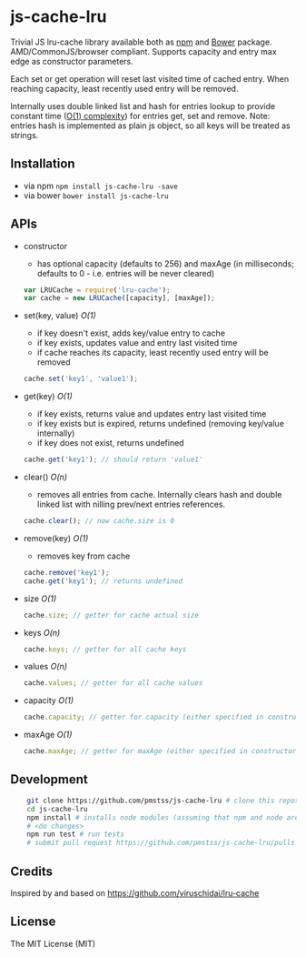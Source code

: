# js-cache-lru

Trivial JS lru-cache library available both as [npm](https://www.npmjs.com/package/js-cache-lru) and [Bower](http://bower.io/) package. AMD/CommonJS/browser compliant.
Supports capacity and entry max edge as constructor parameters.

Each set or get operation will reset last visited time of cached entry. When reaching capacity, least recently used entry will be removed.

Internally uses double linked list and hash for entries lookup to provide constant time ([O(1) complexity](https://en.wikipedia.org/wiki/Big_O_notation)) for entries get, set and remove.
Note: entries hash is implemented as plain js object, so all keys will be treated as strings.

## Installation
* via npm
    `npm install js-cache-lru -save`
* via bower
    `bower install js-cache-lru`

## APIs
* constructor
    - has optional capacity (defaults to 256) and maxAge (in milliseconds; defaults to 0 - i.e. entries will be never cleared)
    ```javascript
    var LRUCache = require('lru-cache');
    var cache = new LRUCache([capacity], [maxAge]);
    ```

* set(key, value) _O(1)_
    - if key doesn't exist, adds key/value entry to cache
    - if key exists, updates value and entry last visited time
    - if cache reaches its capacity, least recently used entry will be removed
    ```javascript
    cache.set('key1', 'value1');
    ```

* get(key) _O(1)_
    - if key exists, returns value and updates entry last visited time 
    - if key exists but is expired, returns undefined (removing key/value internally)
    - if key does not exist, returns undefined
    ```javascript
    cache.get('key1'); // should return 'value1'
    ```

* clear() _O(n)_
    - removes all entries from cache. Internally clears hash and double linked list with nilling prev/next entries references.
    ```javascript
    cache.clear(); // now cache.size is 0
    ```

* remove(key) _O(1)_
    - removes key from cache
    ```javascript
    cache.remove('key1');
    cache.get('key1'); // returns undefined
    ```

* size _O(1)_
    ```javascript
    cache.size; // getter for cache actual size
    ```

* keys _O(n)_
    ```javascript
    cache.keys; // getter for all cache keys
    ```

* values _O(n)_
    ```javascript
    cache.values; // getter for all cache values
    ```

* capacity _O(1)_
    ```javascript
    cache.capacity; // getter for capacity (either specified in constructor or default)
    ```

* maxAge _O(1)_
    ```javascript
    cache.maxAge; // getter for maxAge (either specified in constructor or default)
    ```

## Development

```sh
    git clone https://github.com/pmstss/js-cache-lru # clone this repository
    cd js-cache-lru
    npm install # installs node modules (assuming that npm and node are already installed)
    # <do changes>
    npm run test # run tests
    # submit pull request https://github.com/pmstss/js-cache-lru/pulls
```

## Credits
Inspired by and based on https://github.com/viruschidai/lru-cache 

## License
The MIT License (MIT)